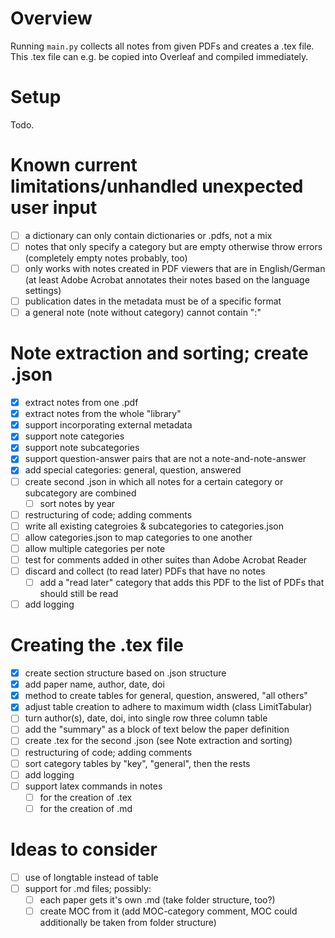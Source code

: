 # Overview

Running `main.py` collects all notes from given PDFs and creates a .tex file. This .tex file can e.g. be copied into Overleaf and compiled immediately.

# Setup

Todo.

# Known current limitations/unhandled unexpected user input

* [ ] a dictionary can only contain dictionaries or .pdfs, not a mix
* [ ] notes that only specify a category but are empty otherwise throw errors (completely empty notes probably, too)
* [ ] only works with notes created in PDF viewers that are in English/German (at least Adobe Acrobat annotates their notes based on the language settings)
* [ ] publication dates in the metadata must be of a specific format
* [ ] a general note (note without category) cannot contain ":" 

# Note extraction and sorting; create .json

- [X] extract notes from one .pdf
- [X] extract notes from the whole "library"
- [X] support incorporating external metadata
- [X] support note categories
- [X] support note subcategories
- [X] support question-answer pairs that are not a note-and-note-answer
- [X] add special categories: general, question, answered
- [ ] create second .json in which all notes for a certain category or subcategory are combined
  - [ ] sort notes by year
- [ ] restructuring of code; adding comments
- [ ] write all existing categroies & subcategories to categories.json
- [ ] allow categories.json to map categories to one another
- [ ] allow multiple categories per note
- [ ] test for comments added in other suites than Adobe Acrobat Reader
- [ ] discard and collect (to read later) PDFs that have no notes 
  - [ ] add a "read later" category that adds this PDF to the list of PDFs that should still be read 
- [ ] add logging

# Creating the .tex file

- [X] create section structure based on .json structure
- [X] add paper name, author, date, doi
- [X] method to create tables for general, question, answered, "all others"
- [X] adjust table creation to adhere to maximum width (class LimitTabular)
- [ ] turn author(s), date, doi, into single row three column table
- [ ] add the "summary" as a block of text below the paper definition
- [ ] create .tex for the second .json (see Note extraction and sorting)
- [ ] restructuring of code; adding comments
- [ ] sort category tables by "key", "general", then the rests
- [ ] add logging
- [ ] support latex commands in notes
  - [ ] for the creation of .tex
  - [ ] for the creation of .md

# Ideas to consider

- [ ] use of longtable instead of table
- [ ] support for .md files; possibly:
  - [ ] each paper gets it's own .md (take folder structure, too?)
  - [ ] create MOC from it (add MOC-category comment, MOC could additionally be taken from folder structure)
